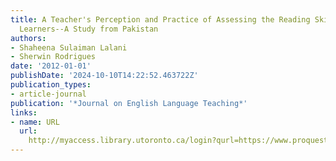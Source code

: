```yaml
---
title: A Teacher's Perception and Practice of Assessing the Reading Skills of Young
  Learners--A Study from Pakistan
authors:
- Shaheena Sulaiman Lalani
- Sherwin Rodrigues
date: '2012-01-01'
publishDate: '2024-10-10T14:22:52.463722Z'
publication_types:
- article-journal
publication: '*Journal on English Language Teaching*'
links:
- name: URL
  url: 
    http://myaccess.library.utoronto.ca/login?qurl=https://www.proquest.com/docview/1720066129?accountid=14771&bdid=38382&_bd=NiMdt8naUJ6i0bkBXR1blhwpvCo%3D
---
```

